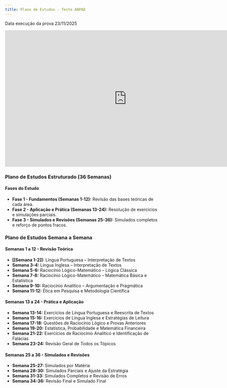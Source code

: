 ```yaml
---
title: Plano de Estudos - Teste ANPAD
---
```

Data execução da prova 23/11/2025

<iframe style="border:none" width="800" height="450" src="https://whimsical.com/embed/BAycB6svxH8Ze5ahDGyZcB"></iframe>

### **Plano de Estudos Estruturado (36 Semanas)**

#### **Fases do Estudo**

- **Fase 1 - Fundamentos (Semanas 1-12):** Revisão das bases teóricas de cada área.
- **Fase 2 - Aplicação e Prática (Semanas 13-24):** Resolução de exercícios e simulações parciais.
- **Fase 3 - Simulados e Revisões (Semanas 25-36):** Simulados completos e reforço de pontos fracos.

### **Plano de Estudos Semana a Semana**

#### **Semanas 1 a 12 - Revisão Teórica**

- **[[Semana 1-2]]:** Língua Portuguesa – Interpretação de Textos
- **Semana 3-4:** Língua Inglesa – Interpretação de Textos
- **Semana 5-6:** Raciocínio Lógico-Matemático – Lógica Clássica
- **Semana 7-8:** Raciocínio Lógico-Matemático – Matemática Básica e Estatística
- **Semana 9-10:** Raciocínio Analítico – Argumentação e Pragmática
- **Semana 11-12:** Ética em Pesquisa e Metodologia Científica

#### **Semanas 13 a 24 - Prática e Aplicação**

- **Semana 13-14:** Exercícios de Língua Portuguesa e Reescrita de Textos
- **Semana 15-16:** Exercícios de Língua Inglesa e Estratégias de Leitura
- **Semana 17-18:** Questões de Raciocínio Lógico e Provas Anteriores
- **Semana 19-20:** Estatística, Probabilidade e Matemática Financeira
- **Semana 21-22:** Exercícios de Raciocínio Analítico e Identificação de Falácias
- **Semana 23-24:** Revisão Geral de Todos os Tópicos

#### **Semanas 25 a 36 - Simulados e Revisões**

- **Semana 25-27:** Simulados por Matéria
- **Semana 28-30:** Simulados Parciais e Ajuste da Estratégia
- **Semana 31-33:** Simulados Completos e Revisão de Erros
- **Semana 34-36:** Revisão Final e Simulado Final


